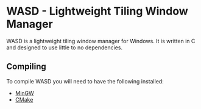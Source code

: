 # WASD - Lightweight Tiling Window Manager

WASD is a lightweight tiling window manager for Windows. It is written in C and designed to use little to no dependencies.

## Compiling

To compile WASD you will need to have the following installed:

- [MinGW](http://www.mingw.org/)
- [CMake](https://cmake.org/)